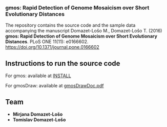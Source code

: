 ### gmos: Rapid Detection of Genome Mosaicism over Short Evolutionary Distances
The repository contains the source code and the sample data accompanying the manuscript 
Domazet-Lošo M., Domazet-Lošo T. (2016) **gmos: Rapid Detection of Genome Mosaicism over Short Evolutionary Distances**. PLoS ONE 11(11): e0166602. https://doi.org/10.1371/journal.pone.0166602

## Instructions to run the source code
For gmos: available at [INSTALL](https://github.com/PhyLoss/gmos/blob/main/INSTALL)

For gmosDraw: available at [gmosDrawDoc.pdf](https://github.com/PhyLoss/gmos/blob/main/gmosDrawDoc.pdf)

## Team
* **Mirjana Domazet-Lošo**
* **Tomislav Domazet-Lošo**
